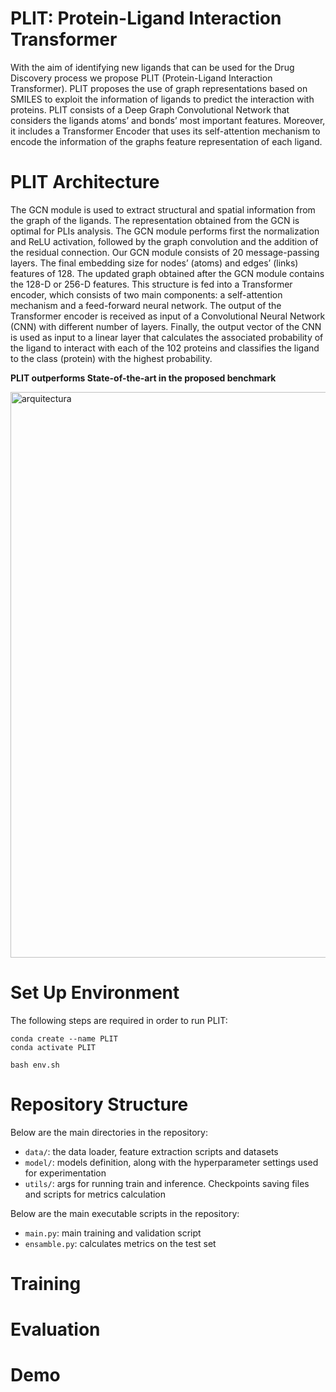 # PLIT: Protein-Ligand Interaction Transformer


With the aim of identifying new ligands that can be used for the Drug Discovery process we propose PLIT (Protein-Ligand Interaction Transformer). PLIT proposes the use of graph representations based on SMILES to exploit the information of ligands to predict the interaction with proteins. PLIT consists of a Deep Graph Convolutional Network that considers the ligands atoms’ and bonds’ most important features. Moreover, it includes a Transformer Encoder that uses its self-attention mechanism to encode the information of the graphs feature representation of each ligand.




# PLIT Architecture
The GCN module is used to extract structural and spatial information from the graph of the ligands. The representation obtained from the GCN is optimal for PLIs analysis. The GCN module performs first the normalization and ReLU activation, followed by the graph convolution and the addition of the residual connection. Our GCN module consists of 20 message-passing layers. The final embedding size for nodes’ (atoms) and edges’ (links) features of 128. The updated graph obtained after the GCN module contains the 128-D or 256-D features. This structure is fed into a Transformer encoder, which consists of two main components: a self-attention mechanism and a feed-forward neural network. The output of the Transformer encoder is received as input of a Convolutional Neural Network (CNN) with different number of layers. Finally, the output vector of the CNN is used as input to a linear layer that calculates the associated probability of the ligand to interact with each of the 102 proteins and classifies the ligand to the class (protein) with the highest probability.

**PLIT  outperforms State-of-the-art in the proposed benchmark**

<img width="905" alt="arquitectura" src="https://user-images.githubusercontent.com/98660892/204027480-dbcb5662-8de4-48e6-929c-3f12ee08f927.png">

# Set Up Environment

The following steps are required in order to run PLIT:
```
conda create --name PLIT
conda activate PLIT

bash env.sh
```
# Repository Structure

Below are the main directories in the repository: 

- `data/`: the data loader, feature extraction scripts and datasets
- `model/`: models definition, along with the hyperparameter settings used for experimentation
- `utils/`: args for running train and inference. Checkpoints saving files and scripts for metrics calculation

Below are the main executable scripts in the repository:

- `main.py`: main training and validation script
- `ensamble.py`: calculates metrics on the test set

# Training


# Evaluation

# Demo

